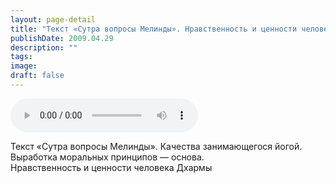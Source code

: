 ```yaml
---
layout: page-detail
title: "Текст «Сутра вопросы Мелинды». Нравственность и ценности человека Дхармы"
publishDate: 2009.04.29
description: ""
tags:
image:
draft: false
---
```


<audio title="2009.04.29 - Текст «Сутра вопросы Мелинды». Нравственность и ценности человека Дхармы.mp3" src="/upload/iblock/94b/94b615ac6e81010dacbe88b76a904691.mp3" controls=""></audio>

 Текст «Сутра вопросы Мелинды». Качества занимающегося йогой.   
 Выработка моральных принципов — основа.  
 Нравственность и ценности человека Дхармы   

  
